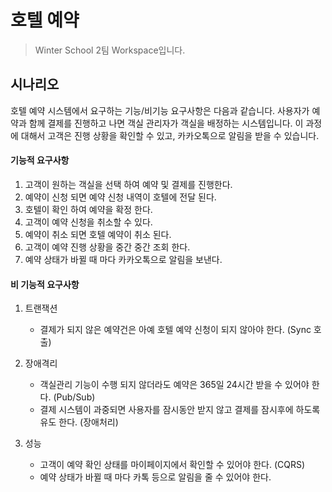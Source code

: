 # 호텔 예약

> Winter School 2팀 Workspace입니다.



## 시나리오

호텔 예약 시스템에서 요구하는 기능/비기능 요구사항은 다음과 같습니다. 사용자가 예약과 함께 결제를 진행하고 나면 객실 관리자가 객실을 배정하는 시스템입니다. 이 과정에 대해서 고객은 진행 상황을 확인할 수 있고, 카카오톡으로 알림을 받을 수 있습니다. 

#### 기능적 요구사항

1. 고객이 원하는 객실을 선택 하여 예약 및 결제를 진행한다.
2. 예약이 신청 되면 예약 신청 내역이 호텔에 전달 된다.
3. 호텔이 확인 하여 예약을 확정 한다.
4. 고객이 예약 신청을 취소할 수 있다.
5. 예약이 취소 되면 호텔 예약이 취소 된다.
6. 고객이 예약 진행 상황을 중간 중간 조회 한다.
7. 예약 상태가 바뀔 때 마다 카카오톡으로 알림을 보낸다. 

#### 비 기능적 요구사항

1. 트랜잭션
   - 결제가 되지 않은 예약건은 아예 호텔 예약 신청이 되지 않아야 한다. (Sync 호출)

2. 장애격리
   - 객실관리 기능이 수행 되지 않더라도 예약은 365일 24시간 받을 수 있어야 한다. (Pub/Sub)
   - 결제 시스템이 과중되면 사용자를 잠시동안 받지 않고 결제를 잠시후에 하도록 유도 한다.
     (장애처리)

3. 성능
   - 고객이 예약 확인 상태를 마이페이지에서 확인할 수 있어야 한다. (CQRS)
   - 예약 상태가 바뀔 때 마다 카톡 등으로 알림을 줄 수 있어야 한다.


